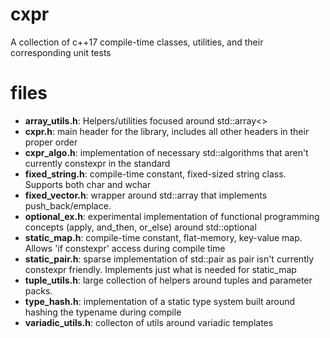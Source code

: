 # cxpr
A collection of c++17 compile-time classes, utilities, and their corresponding unit tests

# files
- __array_utils.h__: Helpers/utilities focused around std::array<>
- __cxpr.h__: main header for the library, includes all other headers in their proper order
- __cxpr_algo.h__: implementation of necessary std::algorithms that aren't currently constexpr in the standard
- __fixed_string.h__: compile-time constant, fixed-sized string class. Supports both char and wchar
- __fixed_vector.h__: wrapper around std::array that implements push_back/emplace.
- __optional_ex.h__: experimental implementation of functional programming concepts (apply, and_then, or_else) around std::optional
- __static_map.h__: compile-time constant, flat-memory, key-value map. Allows 'if constexpr' access during compile time 
- __static_pair.h__: sparse implementation of std::pair as pair isn't currently constexpr friendly. Implements just what is needed for static_map
- __tuple_utils.h__: large collection of helpers around tuples and parameter packs.
- __type_hash.h__: implementation of a static type system built around hashing the typename during compile
- __variadic_utils.h__:  collecton of utils around variadic templates


